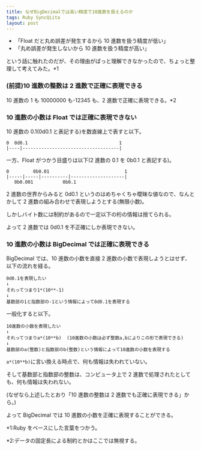 ```yaml
---
title: なぜBigDecimalでは高い精度で10進数を扱えるのか
tags: Ruby SyncQiita
layout: post
---
```


- 「Float だと丸め誤差が発生するから 10 進数を扱う精度が低い」
- 「丸め誤差が発生しないから 10 進数を扱う精度が高い」

という話に触れたのだが、その理由がぱっと理解できなかったので、ちょっと整理して考えてみた。\*1

### (前提)10 進数の整数は 2 進数で正確に表現できる

10 進数の 1 も 10000000 も-12345 も、2 進数で正確に表現できる。\*2

### 10 進数の小数は Float では正確に表現できない

10 進数の 0.1(0d0.1 と表記する)を数直線上で表すと以下。

    0  0d0.1                                  1
    |----|------------------------------------|

一方、Float がつかう目盛りは以下(2 進数の 0.1 を 0b0.1 と表記する)。

    0         0b0.01                            1
    |-----|-----|----------|--------------------|
       0b0.001           0b0.1

2 進数の世界からみると 0d0.1 というのはめちゃくちゃ曖昧な値なので、なんとかして 2 進数の組み合わせで表現しようとする(無限小数)。

しかしバイト数には制約があるので一定以下の桁の情報は捨てられる。

よって 2 進数では 0d0.1 を不正確にしか表現できない。

### 10 進数の小数は BigDecimal では正確に表現できる

BigDecimal では、10 進数の小数を直接 2 進数の小数で表現しようとはせず、以下の流れを経る。

    0d0.1を表現したい
    ↓
    それってつまり1*(10**-1)
    ↓
    基数部の1と指数部の-1という情報によって0d0.1を表現する

一般化すると以下。

    10進数の小数を表現したい
    ↓
    それってつまりa*(10**b)  (10進数の小数は必ず整数a,bによりこの形で表現できる)
    ↓
    基数部のa(整数)と指数部のb(整数)という情報によって10進数の小数を表現する

`a*(10**b)`に言い換える時点で、何も情報は失われていない。

そして基数部と指数部の整数は、コンピュータ上で 2 進数で処理されたとしても、何も情報は失われない。

(なぜなら上述したとおり「10 進数の整数は 2 進数でも正確に表現できる」から。)

よって BigDecimal では 10 進数の小数を正確に表現することができる。

\*1:Ruby をベースにした言葉をつかう。

\*2:データの固定長による制約とかはここでは無視する。
